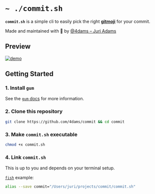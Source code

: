 # `~ ./commit.sh`

**`commit.sh`** is a simple cli to easily pick the right [**gitmoji**](https://gitmoji.dev/) for your commit.

Made and maintained with 💚 by [@4dams – Juri Adams](https://github.com/4dams)

## Preview

[![demo](https://asciinema.org/a/513917.svg)](https://asciinema.org/a/513917?autoplay=1)

## Getting Started

### 1. Install `gum`

See the [`gum` docs](https://github.com/charmbracelet/gum#installation) for more information.

### 2. Clone this repository

```bash
git clone https://github.com/4dams/commit && cd commit
```

### 3. Make `commit.sh` executable

```bash
chmod +x commit.sh
```

### 4. Link `commit.sh`

This is up to you and depends on your terminal setup.

[`fish`](https://github.com/fish-shell/fish-shell) example:

```bash
alias --save commit="/Users/juri/projects/commit/commit.sh"
```
